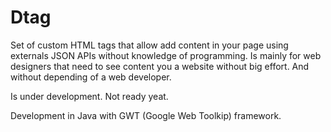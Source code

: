 # Dtag
Set of custom HTML tags that allow add content in your page using externals JSON APIs without knowledge of programming. Is mainly for web designers that need to see content you a website without big effort. And without depending of a web developer.

Is under development. Not ready yeat.

Development in Java with GWT (Google Web Toolkip) framework.
